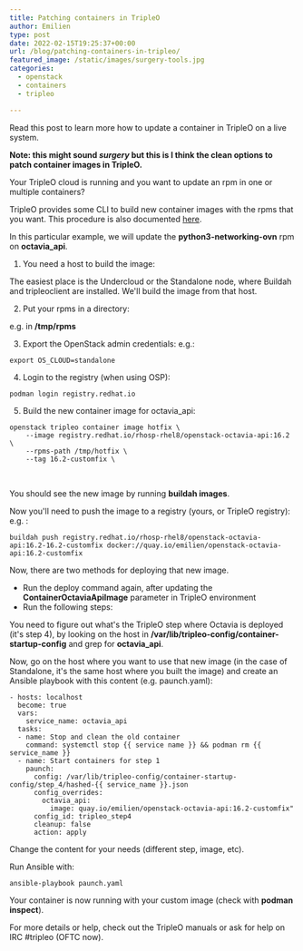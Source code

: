 ```yaml
---
title: Patching containers in TripleO
author: Emilien
type: post
date: 2022-02-15T19:25:37+00:00
url: /blog/patching-containers-in-tripleo/
featured_image: /static/images/surgery-tools.jpg
categories:
  - openstack
  - containers
  - tripleo

---
```

Read this post to learn more how to update a container in TripleO on a live system.

<!--more-->

**Note: this might sound _surgery_ but this is I think the clean options to patch container images in TripleO.**

Your TripleO cloud is running and you want to update an rpm in one or multiple containers?

TripleO provides some CLI to build new container images with the rpms that you want. This procedure is also documented [here][1].

In this particular example, we will update the **python3-networking-ovn** rpm on **octavia_api**.

1. You need a host to build the image:

The easiest place is the Undercloud or the Standalone node, where Buildah and tripleoclient are installed. We'll build the image from that host.

2. Put your rpms in a directory:

e.g. in **/tmp/rpms**

3. Export the OpenStack admin credentials: e.g.:

```
export OS_CLOUD=standalone
```

4. Login to the registry (when using OSP):

```
podman login registry.redhat.io
```

5. Build the new container image for octavia_api:

```
openstack tripleo container image hotfix \
    --image registry.redhat.io/rhosp-rhel8/openstack-octavia-api:16.2 \
    --rpms-path /tmp/hotfix \
    --tag 16.2-customfix \
```
 

You should see the new image by running **buildah images**.

Now you'll need to push the image to a registry (yours, or TripleO registry): e.g. :

```
buildah push registry.redhat.io/rhosp-rhel8/openstack-octavia-api:16.2-16.2-customfix docker://quay.io/emilien/openstack-octavia-api:16.2-customfix
```

Now, there are two methods for deploying that new image.

  * Run the deploy command again, after updating the **ContainerOctaviaApiImage** parameter in TripleO environment
  * Run the following steps:

You need to figure out what's the TripleO step where Octavia is deployed (it's step 4), by looking on the host in **/var/lib/tripleo-config/container-startup-config** and grep for **octavia_api**.

Now, go on the host where you want to use that new image (in the case of Standalone, it's the same host where you built the image) and create an Ansible playbook with this content (e.g. paunch.yaml):

```
- hosts: localhost
  become: true
  vars:
    service_name: octavia_api
  tasks:
  - name: Stop and clean the old container
    command: systemctl stop {{ service name }} && podman rm {{ service_name }}
  - name: Start containers for step 1
    paunch:
      config: /var/lib/tripleo-config/container-startup-config/step_4/hashed-{{ service_name }}.json
      config_overrides:
        octavia_api:
          image: quay.io/emilien/openstack-octavia-api:16.2-customfix"
      config_id: tripleo_step4
      cleanup: false
      action: apply
```

Change the content for your needs (different step, image, etc).

Run Ansible with:

```
ansible-playbook paunch.yaml
```

Your container is now running with your custom image (check with **podman inspect**).

For more details or help, check out the TripleO manuals or ask for help on IRC #tripleo (OFTC now).

 [1]: https://docs.openstack.org/project-deploy-guide/tripleo-docs/latest/deployment/container_image_prepare.html#building-hotfixed-containers

